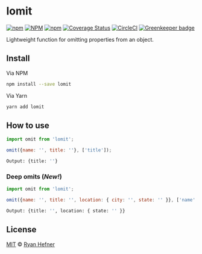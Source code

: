 # lomit

[![npm](https://img.shields.io/npm/v/lomit?style=flat-square)](https://github.com/ryanhefner/lomit)
[![NPM](https://img.shields.io/npm/l/lomit?style=flat-square)](LICENSE)
[![npm](https://img.shields.io/npm/dt/lomit?style=flat-square)](https://www.npmjs.com/package/lomit)
[![Coverage Status](https://coveralls.io/repos/github/ryanhefner/lomit/badge.svg?branch=master)](https://coveralls.io/github/ryanhefner/lomit?branch=master)
[![CircleCI](https://circleci.com/gh/ryanhefner/lomit.svg?style=shield)](https://circleci.com/gh/ryanhefner/lomit)
[![Greenkeeper badge](https://badges.greenkeeper.io/ryanhefner/lomit.svg)](https://greenkeeper.io/)

Lightweight function for omitting properties from an object.

## Install

Via NPM

```sh
npm install --save lomit
```

Via Yarn

```sh
yarn add lomit
```

## How to use

```js
import omit from 'lomit';

omit({name: '', title: ''}, ['title']);
```

```sh
Output: {title: ''}
```

### Deep omits (*__New!__*)

```js
import omit from 'lomit';

omit({name: '', title: '', location: { city: '', state: '' }}, ['name', 'location.city']);
```

```sh
Output: {title: '', location: { state: '' }}
```

## License

[MIT](LICENSE) © [Ryan Hefner](https://www.ryanhefner.com)
